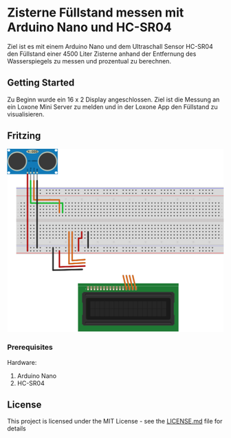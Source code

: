# Zisterne Füllstand messen mit Arduino Nano und HC-SR04
Ziel ist es mit einem Arduino Nano und dem Ultraschall Sensor HC-SR04 den Füllstand einer 4500 Liter Zisterne anhand der Entfernung des Wasserspiegels zu messen und prozentual zu berechnen. 

## Getting Started

Zu Beginn wurde ein 16 x 2 Display angeschlossen. Ziel ist die Messung an ein Loxone Mini Server zu melden und in der Loxone App den Füllstand zu visualisieren.

## Fritzing

<img src="./UltraSchallSensorWiring_bb.svg">

### Prerequisites

Hardware:
1. Arduino Nano
2. HC-SR04 

## License

This project is licensed under the MIT License - see the [LICENSE.md](LICENSE.md) file for details

